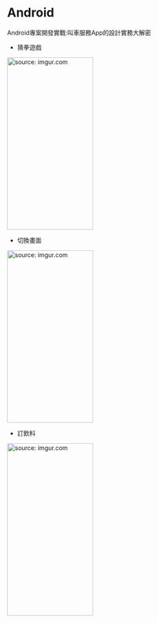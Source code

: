 # Android

Android專案開發實戰:叫車服務App的設計實務大解密
<p />
<ul>
<li>猜拳遊戲</li>
</ul>
<a href="https://imgur.com/tSTjx22"><img width="200" height="400" src="https://i.imgur.com/tSTjx22.gif" title="source: imgur.com" /></a>
<ul>
<li>切換畫面</li>
</ul>
<a href="https://imgur.com/foPcrf4"><img width="200" height="400" src="https://i.imgur.com/foPcrf4.gif" title="source: imgur.com" /></a>
<ul>
<li>訂飲料</li>
</ul>
<a href="https://imgur.com/3lktPj8"><img width="200" height="400" src="https://i.imgur.com/3lktPj8.gif" title="source: imgur.com" /></a>

